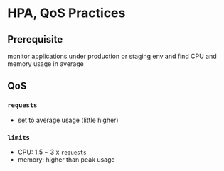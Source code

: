 # HPA, QoS Practices

## Prerequisite

monitor applications under production or staging env and find CPU and memory usage in average

## QoS

### `requests`

- set to average usage (little higher)

### `limits`

- CPU: 1.5 ~ 3 x `requests`
- memory: higher than peak usage


